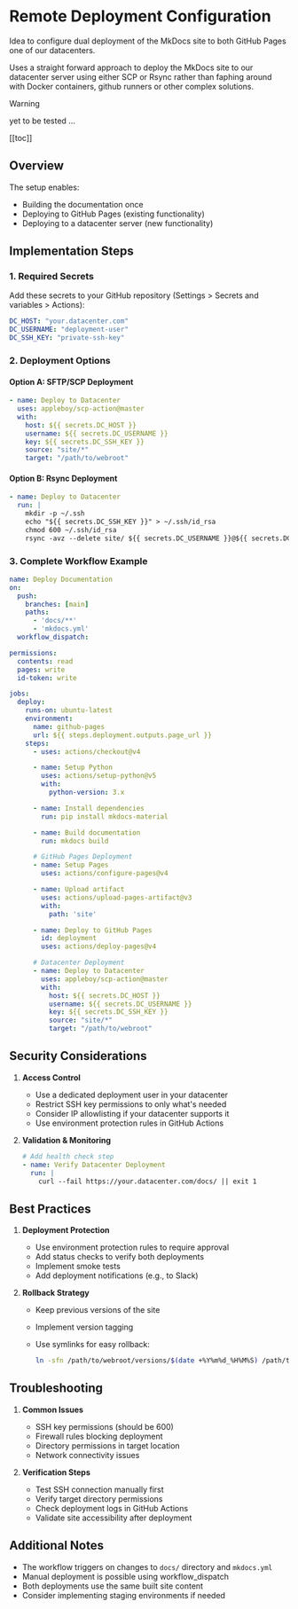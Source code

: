 # Remote Deployment Configuration

Idea to configure dual deployment of the MkDocs site to both GitHub Pages one of our datacenters.

Uses a straight forward approach to deploy the MkDocs site to our datacenter server using either SCP or Rsync rather than faphing around with Docker containers, github runners or other complex solutions.

> [!WARNING]
> yet to be tested ...

[[toc]]

## Overview

The setup enables:

- Building the documentation once
- Deploying to GitHub Pages (existing functionality)
- Deploying to a datacenter server (new functionality)

## Implementation Steps

### 1. Required Secrets

Add these secrets to your GitHub repository (Settings > Secrets and variables > Actions):

```yaml
DC_HOST: "your.datacenter.com"
DC_USERNAME: "deployment-user"
DC_SSH_KEY: "private-ssh-key"
```

### 2. Deployment Options

#### Option A: SFTP/SCP Deployment

```yaml
- name: Deploy to Datacenter
  uses: appleboy/scp-action@master
  with:
    host: ${{ secrets.DC_HOST }}
    username: ${{ secrets.DC_USERNAME }}
    key: ${{ secrets.DC_SSH_KEY }}
    source: "site/*"
    target: "/path/to/webroot"
```

#### Option B: Rsync Deployment

```yaml
- name: Deploy to Datacenter
  run: |
    mkdir -p ~/.ssh
    echo "${{ secrets.DC_SSH_KEY }}" > ~/.ssh/id_rsa
    chmod 600 ~/.ssh/id_rsa
    rsync -avz --delete site/ ${{ secrets.DC_USERNAME }}@${{ secrets.DC_HOST }}:/path/to/webroot/
```

### 3. Complete Workflow Example

```yaml
name: Deploy Documentation
on:
  push:
    branches: [main]
    paths:
      - 'docs/**'
      - 'mkdocs.yml'
  workflow_dispatch:

permissions:
  contents: read
  pages: write
  id-token: write

jobs:
  deploy:
    runs-on: ubuntu-latest
    environment:
      name: github-pages
      url: ${{ steps.deployment.outputs.page_url }}
    steps:
      - uses: actions/checkout@v4

      - name: Setup Python
        uses: actions/setup-python@v5
        with:
          python-version: 3.x

      - name: Install dependencies
        run: pip install mkdocs-material

      - name: Build documentation
        run: mkdocs build

      # GitHub Pages Deployment
      - name: Setup Pages
        uses: actions/configure-pages@v4

      - name: Upload artifact
        uses: actions/upload-pages-artifact@v3
        with:
          path: 'site'

      - name: Deploy to GitHub Pages
        id: deployment
        uses: actions/deploy-pages@v4

      # Datacenter Deployment
      - name: Deploy to Datacenter
        uses: appleboy/scp-action@master
        with:
          host: ${{ secrets.DC_HOST }}
          username: ${{ secrets.DC_USERNAME }}
          key: ${{ secrets.DC_SSH_KEY }}
          source: "site/*"
          target: "/path/to/webroot"
```

## Security Considerations

1. **Access Control**
   - Use a dedicated deployment user in your datacenter
   - Restrict SSH key permissions to only what's needed
   - Consider IP allowlisting if your datacenter supports it
   - Use environment protection rules in GitHub Actions

2. **Validation & Monitoring**

   ```yaml
   # Add health check step
   - name: Verify Datacenter Deployment
     run: |
       curl --fail https://your.datacenter.com/docs/ || exit 1
   ```

## Best Practices

1. **Deployment Protection**
   - Use environment protection rules to require approval
   - Add status checks to verify both deployments
   - Implement smoke tests
   - Add deployment notifications (e.g., to Slack)

2. **Rollback Strategy**
   - Keep previous versions of the site
   - Implement version tagging
   - Use symlinks for easy rollback:

     ```bash
     ln -sfn /path/to/webroot/versions/$(date +%Y%m%d_%H%M%S) /path/to/webroot/current
     ```

## Troubleshooting

1. **Common Issues**
   - SSH key permissions (should be 600)
   - Firewall rules blocking deployment
   - Directory permissions in target location
   - Network connectivity issues

2. **Verification Steps**
   - Test SSH connection manually first
   - Verify target directory permissions
   - Check deployment logs in GitHub Actions
   - Validate site accessibility after deployment

## Additional Notes

- The workflow triggers on changes to `docs/` directory and `mkdocs.yml`
- Manual deployment is possible using workflow_dispatch
- Both deployments use the same built site content
- Consider implementing staging environments if needed
